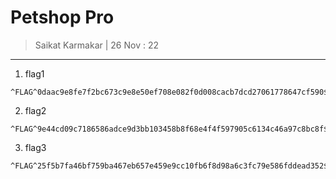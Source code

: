 # Petshop Pro

> Saikat Karmakar | 26 Nov : 22


---


1. flag1
```
^FLAG^0daac9e8fe7f2bc673c9e8e50ef708e082f0d008cacb7dcd27061778647cf590$FLAG$
```

2. flag2
```
^FLAG^9e44cd09c7186586adce9d3bb103458b8f68e4f4f597905c6134c46a97c8bc8f$FLAG$
```

3. flag3
```
^FLAG^25f5b7fa46bf759ba467eb657e459e9cc10fb6f8d98a6c3fc79e586fddead352$FLAG$
```